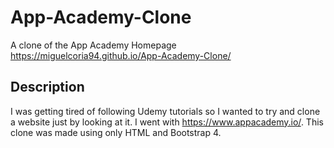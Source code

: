 # App-Academy-Clone

A clone of the App Academy Homepage
https://miguelcoria94.github.io/App-Academy-Clone/

## Description

I was getting tired of following Udemy tutorials so I wanted to try and clone a website just by looking at it. I went with https://www.appacademy.io/.
This clone was made using only HTML and Bootstrap 4.
